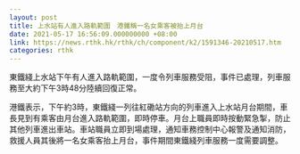 ```yaml
---
layout: post
title: 上水站有人進入路軌範圍　港鐵稱一名女乘客被抬上月台
date: 2021-05-17 16:56:09.000000000 +08:00
link: https://news.rthk.hk/rthk/ch/component/k2/1591346-20210517.htm
categories: rthk
---
```


東鐵綫上水站下午有人進入路軌範圍，一度令列車服務受阻，事件已處理，列車服務至大約下午3時48分陸續回復正常。

港鐵表示，下午約3時，東鐵綫一列往紅磡站方向的列車進入上水站月台期間，車長見到有乘客由月台進入路軌範圍，即時停車。月台上職員即時按動緊急掣，防止其他列車進出車站。車站職員立即到場處理，通知車務控制中心報警及通知消防，救援人員其後將一名女乘客抬上月台，事件期間東鐵綫列車服務一度需要調整。
